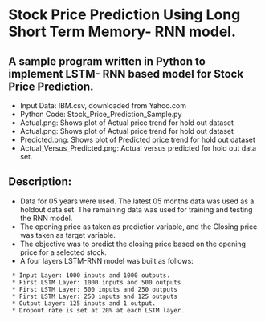 # Stock Price Prediction Using Long Short Term Memory- RNN model.
## A sample program written in Python to implement LSTM- RNN based model for Stock Price Prediction.
* Input Data: IBM.csv, downloaded from Yahoo.com
* Python Code: Stock_Price_Prediction_Sample.py
* Actual.png: Shows plot of Actual price trend for hold out dataset
* Actual.png: Shows plot of Actual price trend for hold out dataset
* Predicted.png: Shows plot of Predicted price trend for hold out dataset
* Actual_Versus_Predicted.png: Actual versus predicted for hold out data set.

## Description: 
* Data for 05 years were used. The latest 05 months data was used as a holdout data set. The remaining data was used for training and testing the RNN model.
* The opening price as taken as predictior variable, and the Closing price was taken as target variable.
* The objective was to predict the closing price based on the opening price for a selected stock.
* A four layers LSTM-RNN model was built as follows:
``` 
 * Input Layer: 1000 inputs and 1000 outputs.
 * First LSTM Layer: 1000 inputs and 500 outputs
 * First LSTM Layer: 500 inputs and 250 outputs
 * First LSTM Layer: 250 inputs and 125 outputs
 * Output Layer: 125 inputs and 1 output.
 * Dropout rate is set at 20% at each LSTM layer.
```
